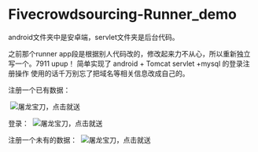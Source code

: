 ﻿
# Fivecrowdsourcing-Runner_demo
android文件夹中是安卓端，servlet文件夹是后台代码。

之前那个runner app段是根据别人代码改的，修改起来力不从心，所以重新独立写一个。7911 upup！
简单实现了 android + Tomcat servlet +mysql 的登录注册操作
使用的话千万别忘了把域名等相关信息改成自己的。

注册一个已有数据：

 ![屠龙宝刀，点击就送](https://github.com/wangchenhao006/Fivecrowdsourcing-Runner_demo/raw/master/android/Screenshots/1.png)

登录：
 ![屠龙宝刀，点击就送](https://github.com/wangchenhao006/Fivecrowdsourcing-Runner_demo/raw/master/android/Screenshots/2.png)

注册一个未有的数据：
 ![屠龙宝刀，点击就送](https://github.com/wangchenhao006/Fivecrowdsourcing-Runner_demo/raw/master/android/Screenshots/3.png)

